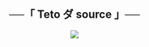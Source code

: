 <h2 align="center">
    ──「 Teto ダ source 」──
</h2>

<p align="center">
  <img src="https://telegra.ph/file/d6a3b43ebcf4326351723.jpg">
</p>

